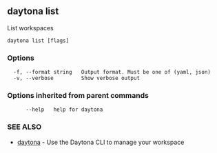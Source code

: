 ## daytona list

List workspaces

```
daytona list [flags]
```

### Options

```
  -f, --format string   Output format. Must be one of (yaml, json)
  -v, --verbose         Show verbose output
```

### Options inherited from parent commands

```
      --help   help for daytona
```

### SEE ALSO

* [daytona](daytona.md)	 - Use the Daytona CLI to manage your workspace

